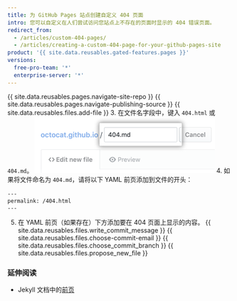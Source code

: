 ```yaml
---
title: 为 GitHub Pages 站点创建自定义 404 页面
intro: 您可以自定义在人们尝试访问您站点上不存在的页面时显示的 404 错误页面。
redirect_from:
  - /articles/custom-404-pages/
  - /articles/creating-a-custom-404-page-for-your-github-pages-site
product: '{{ site.data.reusables.gated-features.pages }}'
versions:
  free-pro-team: '*'
  enterprise-server: '*'
---
```


{{ site.data.reusables.pages.navigate-site-repo }}
{{ site.data.reusables.pages.navigate-publishing-source }}
{{ site.data.reusables.files.add-file }}
3. 在文件名字段中，键入 `404.html` 或 `404.md`。 ![文件名字段](/assets/images/help/pages/404-file-name.png)
4. 如果将文件命名为 `404.md`，请将以下 YAML 前页添加到文件的开头：
  ```
  ---
  permalink: /404.html
  ---
  ```
5. 在 YAML 前页（如果存在）下方添加要在 404 页面上显示的内容。
{{ site.data.reusables.files.write_commit_message }}
{{ site.data.reusables.files.choose-commit-email }}
{{ site.data.reusables.files.choose_commit_branch }}
{{ site.data.reusables.files.propose_new_file }}

### 延伸阅读

- Jekyll 文档中的[前页](http://jekyllrb.com/docs/frontmatter)
